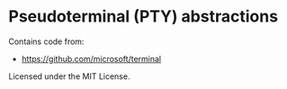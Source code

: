 # Pseudoterminal (PTY) abstractions
Contains code from:
- https://github.com/microsoft/terminal

Licensed under the MIT License.
